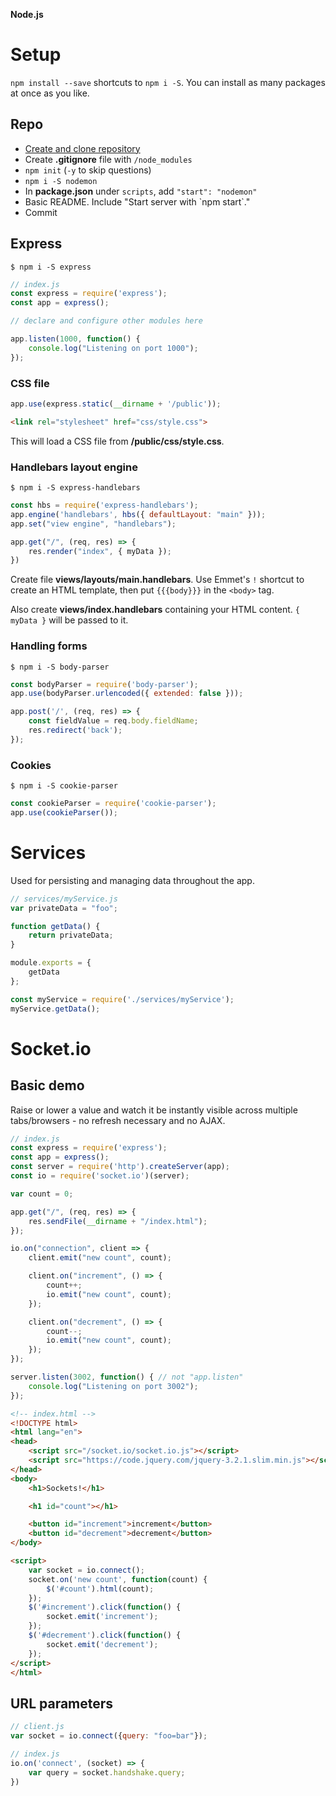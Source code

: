 **Node.js**

# Setup

`npm install --save` shortcuts to `npm i -S`. You can install as many packages at once as you like.

## Repo

- [Create and clone repository](https://github.com/new)
- Create **.gitignore** file with `/node_modules`
- `npm init` (`-y` to skip questions)
- `npm i -S nodemon`
- In **package.json** under `scripts`, add `"start": "nodemon"`
- Basic README. Include "Start server with \`npm start\`." 
- Commit

## Express

```
$ npm i -S express
```
```js
// index.js
const express = require('express');
const app = express();

// declare and configure other modules here

app.listen(1000, function() {
	console.log("Listening on port 1000");
});
```

### CSS file

```js
app.use(express.static(__dirname + '/public'));
```
```html
<link rel="stylesheet" href="css/style.css">
```
This will load a CSS file from **/public/css/style.css**.

### Handlebars layout engine

```
$ npm i -S express-handlebars
```

```js
const hbs = require('express-handlebars');
app.engine('handlebars', hbs({ defaultLayout: "main" }));
app.set("view engine", "handlebars");

app.get("/", (req, res) => {
	res.render("index", { myData });
})
```

Create file **views/layouts/main.handlebars**. Use Emmet's `!` shortcut to create an HTML template, then put `{{{body}}}` in the `<body>` tag.

Also create **views/index.handlebars** containing your HTML content. `{ myData }` will be passed to it.

### Handling forms

```
$ npm i -S body-parser
```

```js
const bodyParser = require('body-parser');
app.use(bodyParser.urlencoded({ extended: false }));

app.post('/', (req, res) => {
	const fieldValue = req.body.fieldName;
	res.redirect('back');
});
```

### Cookies

```
$ npm i -S cookie-parser
```

```js
const cookieParser = require('cookie-parser');
app.use(cookieParser());
```

# Services

Used for persisting and managing data throughout the app.

```js
// services/myService.js
var privateData = "foo";

function getData() {
	return privateData;
}

module.exports = {
	getData
};
```

```js
const myService = require('./services/myService');
myService.getData();
```

# Socket.io

## Basic demo

Raise or lower a value and watch it be instantly visible across multiple tabs/browsers - no refresh necessary and no AJAX.

```js
// index.js
const express = require('express');
const app = express();
const server = require('http').createServer(app);
const io = require('socket.io')(server);

var count = 0;

app.get("/", (req, res) => {
	res.sendFile(__dirname + "/index.html");
});

io.on("connection", client => {
	client.emit("new count", count);

	client.on("increment", () => {
		count++;
		io.emit("new count", count);
	});

	client.on("decrement", () => {
		count--;
		io.emit("new count", count);
	});
});

server.listen(3002, function() { // not "app.listen"
	console.log("Listening on port 3002");
});
```

```html
<!-- index.html -->
<!DOCTYPE html>
<html lang="en">
<head>
	<script src="/socket.io/socket.io.js"></script>
	<script src="https://code.jquery.com/jquery-3.2.1.slim.min.js"></script>
</head>
<body>
	<h1>Sockets!</h1>

	<h1 id="count"></h1>

	<button id="increment">increment</button>
	<button id="decrement">decrement</button>
</body>

<script>
	var socket = io.connect();
	socket.on('new count', function(count) {
		$('#count').html(count);
	});
	$('#increment').click(function() {
		socket.emit('increment');
	});
	$('#decrement').click(function() {
		socket.emit('decrement');
	});
</script>
</html>

```

## URL parameters

```js
// client.js
var socket = io.connect({query: "foo=bar"});
```
```js
// index.js
io.on('connect', (socket) => {
	var query = socket.handshake.query;
})
```

